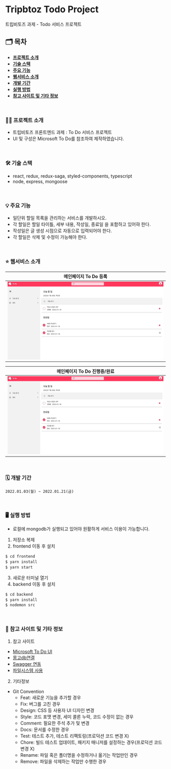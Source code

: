 # Tripbtoz Todo Project

트립비토즈 과제 - Todo 서비스 프로젝트

## 🗂 목차

- [**프로젝트 소개**](#1)
- [**기술 스택**](#2)
- [**주요 기능**](#3)
- [**웹서비스 소개**](#4)
- [**개발 기간**](#5)
- [**실행 방법**](#6)
- [**참고 사이트 및 기타 정보**](#7)

<div id='1'></div>
<br />

### 💁‍♂️ 프로젝트 소개

- 트립비토즈 프론트엔드 과제 : To Do 서비스 프로젝트
- UI 및 구성은 Microsoft To Do를 참조하여 제작하였습니다.

<div id='2'></div>
<br />

### 🛠 기술 스택

- react, redux, redux-saga, styled-components, typescript
- node, express, mongoose

<div id='3'></div>
<br />

### 💡 주요 기능

- 일단위 할일 목록을 관리하는 서비스를 개발하시오.
- 각 할일은 할일 타이틀, 세부 내용, 작성일, 종료일 을 포함하고 있어햐 한다.
- 작성일은 글 생성 시점으로 자동으로 입력되어야 한다.
- 각 할일은 삭제 및 수정이 가능해야 한다.

<div id='4'></div>
<br />

### ⭐️ 웹서비스 소개

|               메인페이지 To Do 등록               |
| :-----------------------------------------------: |
| <img src='./images/create_todo.gif' alt='todo' /> |

|           메인페이지 To Do 진행중/완료            |
| :-----------------------------------------------: |
| <img src='./images/create_todo.gif' alt='todo' /> |

<div id='5'></div>
<br />

### 🗓 개발 기간

`2022.01.03(월) ~ 2022.01.21(금)`

<div id='6'></div>
<br />

### 🖥 실행 방법

- 로컬에 mongodb가 실행되고 있어야 원활하게 서비스 이용이 가능합니다.

1. 저장소 복제
2. frontend 이동 후 설치

```bash
$ cd frontend
$ yarn install
$ yarn start
```

3. 새로운 터미널 열기
4. backend 이동 후 설치

```bash
$ cd backend
$ yarn install
$ nodemon src
```

<div id='7'></div>
<br />

### 📌 참고 사이트 및 기타 정보

1. 참고 사이트

- [Microsoft To Do UI](https://to-do.live.com/tasks/today)
- [몽고db연결](https://poiemaweb.com/mongoose)
- [Swagger 연동](https://any-ting.tistory.com/105)
- [파일시스템 사용](https://smilehugo.tistory.com/entry/nodejs-json-create-store-read-update)

2. 기타정보

- Git Convention
  - Feat: 새로운 기능을 추가할 경우
  - Fix: 버그를 고친 경우
  - Design: CSS 등 사용자 UI 디자인 변경
  - Style: 코드 포맷 변경, 세미 콜론 누락, 코드 수정이 없는 경우
  - Comment: 필요한 주석 추가 및 변경
  - Docs: 문서를 수정한 경우
  - Test: 테스트 추가, 테스트 리팩토링(프로덕션 코드 변경 X)
  - Chore: 빌드 테스트 업데이트, 패키지 매니저를 설정하는 경우(프로덕션 코드 변경 X)
  - Rename: 파일 혹은 폴더명을 수정하거나 옮기는 작업만인 경우
  - Remove: 파일을 삭제하는 작업만 수행한 경우
